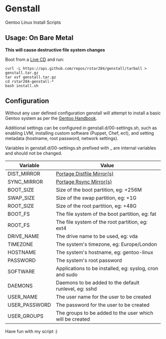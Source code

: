 Genstall
========

Gentoo Linux Install Scripts

Usage: On Bare Metal
--------------------
**This will cause destructive file system changes**

Boot from a [Live CD](http://www.sysresccd.org/SystemRescueCd_Homepage) and run:

	curl -L https://api.github.com/repos/rstar284/genstall/tarball > genstall.tar.gz
	tar xvf genstall.tar.gz
	cd rstar284-genstall-*
	bash install.sh

Configuration
-------------

Without any user defined configuration genstall will attempt to install a basic
Gentoo system as per the [Gentoo
Handbook](http://www.gentoo.org/doc/en/handbook/).

Additional settings can be configured in genstall.d/00-settings.sh, such as
enabling LVM, installing custom software (Puppet, Chef, ect), and setting
metadata (hostname, root password, network settings).

Variables in genstall.d/00-settings.sh prefixed with _ are internal variables
and should not be changed.

Variable                 |Value
--------                 |-----
DIST\_MIRROR             | [Portage Distfile Mirror(s)](http://www.gentoo.org/main/en/mirrors2.xml)
SYNC\_MIRROR             | [Portage Rsync Mirror(s)](http://www.gentoo.org/main/en/mirrors-rsync.xml)
BOOT\_SIZE               | Size of the boot partition, eg: +256M
SWAP\_SIZE               | Size of the swap partition, eg: +1G
ROOT\_SIZE               | Size of the root partition, eg: +48G
BOOT\_FS                 | The file system of the boot partition, eg: fat
ROOT\_FS                 | The file system of the root partition, eg: ext4
DRIVE\_NAME		 | The drive name to be used, eg: vda
TIMEZONE                 | The system's timezone, eg: Europe/London
HOSTNAME                 | The system's hostname, eg: gentoo-linux
PASSWORD                 | The system's root password
SOFTWARE                 | Applications to be installed, eg: syslog, cron and sudo
DAEMONS                  | Daemons to be added to the default runlevel, eg: sshd
USER\_NAME		 | The user name for the user to be created
USER\_PASSWORD		 | The password for the user to be created
USER\_GROUPS		 | The groups to be added to the user which will be created

Have fun with my script :)
